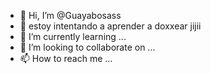 - 👋 Hi, I’m @Guayabosass
- 👀 estoy intentando a aprender a doxxear jijii
- 🌱 I’m currently learning ...
- 💞️ I’m looking to collaborate on ...
- 📫 How to reach me ...

<!---
Guayabosass/Guayabosass is a ✨ special ✨ repository because its `README.md` (this file) appears on your GitHub profile.
You can click the Preview link to take a look at your changes.
--->
